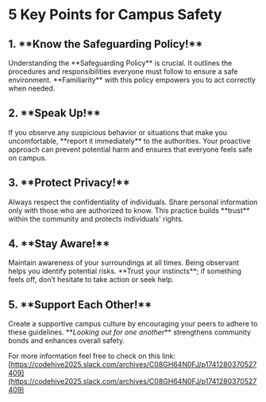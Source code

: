 #  5 Key Points for Campus Safety

## 1\. \*\*Know the Safeguarding Policy\!\*\*  

   Understanding the \*\*Safeguarding Policy\*\* is crucial. It outlines the procedures and responsibilities everyone must follow to ensure a safe environment. \*\*Familiarity\*\* with this policy empowers you to act correctly when needed.

## 2. \*\*Speak Up\!\*\*  

   If you observe any suspicious behavior or situations that make you uncomfortable, \*\*report it immediately\*\* to the authorities. Your proactive approach can prevent potential harm and ensures that everyone feels safe on campus.

## 3\. \*\*Protect Privacy\!\*\*  

   Always respect the confidentiality of individuals. Share personal information only with those who are authorized to know. This practice builds \*\*trust\*\* within the community and protects individuals' rights.

## 4\. \*\*Stay Aware\!\*\*  

   Maintain awareness of your surroundings at all times. Being observant helps you identify potential risks. \*\*Trust your instincts\*\*; if something feels off, don’t hesitate to take action or seek help.

## 5\. \*\*Support Each Other\!\*\*  

   Create a supportive campus culture by encouraging your peers to adhere to these guidelines. \*\**Looking out for one another*\*\* strengthens community bonds and enhances overall safety.

For more information feel free to check on this link:[https://codehive2025.slack.com/archives/C08GH64N0FJ/p1741280370527409](https://codehive2025.slack.com/archives/C08GH64N0FJ/p1741280370527409)